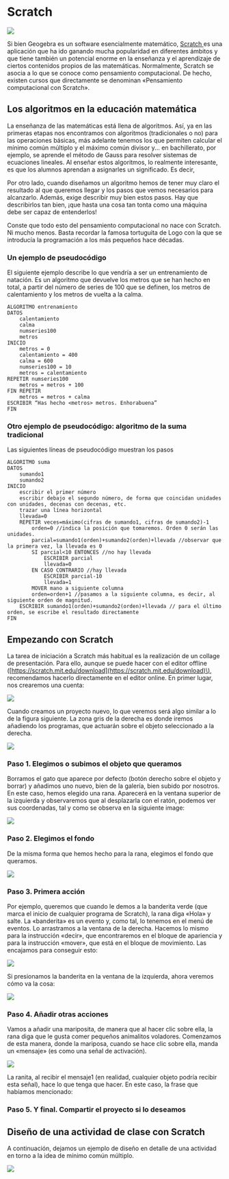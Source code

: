 # Scratch

![](/otros-recursos/assets/logoscratch.png)

Si bien Geogebra es un software esencialmente matemático, [Scratch ](https://scratch.mit.edu/)es una aplicación que ha ido ganando mucha popularidad en diferentes ámbitos y que tiene también un potencial enorme en la enseñanza y el aprendizaje de ciertos contenidos propios de las matemáticas. Normalmente, Scratch se asocia a lo que se conoce como pensamiento computacional. De hecho, existen cursos que directamente se denominan «Pensamiento computacional con Scratch».

## Los algoritmos en la educación matemática

La enseñanza de las matemáticas está llena de algoritmos. Así, ya en las primeras etapas nos encontramos con algoritmos \(tradicionales o no\) para las operaciones básicas, más adelante tenemos los que permiten calcular el mínimo común múltiplo y el máximo común divisor y... en bachillerato, por ejemplo, se aprende el método de Gauss para resolver sistemas de ecuaciones lineales. Al enseñar estos algoritmos, lo realmente interesante, es que los alumnos aprendan a asignarles un significado. Es decir,

Por otro lado, cuando diseñamos un algoritmo hemos de tener muy claro el resultado al que queremos llegar y los pasos que vemos necesarios para alcanzarlo. Además, exige describir muy bien estos pasos. Hay que describirlos tan bien, ¡que hasta una cosa tan tonta como una máquina debe ser capaz de entenderlos!

Conste que todo esto del pensamiento computacional no nace con Scratch. Ni mucho menos. Basta recordar la famosa tortuguita de Logo con la que se introducía la programación a los más pequeños hace décadas.

### Un ejemplo de pseudocódigo

El siguiente ejemplo describe lo que vendría a ser un entrenamiento de natación. Es un algoritmo que devuelve los metros que se han hecho en total, a partir del número de series de 100 que se definen, los metros de calentamiento y los metros de vuelta a la calma.

```
ALGORITMO entrenamiento
DATOS
    calentamiento  
    calma
    numseries100
    metros
INICIO
    metros = 0
    calentamiento = 400
    calma = 600
    numseries100 = 10
    metros = calentamiento
REPETIR numseries100
    metros = metros + 100
FIN REPETIR
    metros = metros + calma
ESCRIBIR “Has hecho <metros> metros. Enhorabuena”
FIN
```

### Otro ejemplo de pseudocódigo: algoritmo de la suma tradicional

Las siguientes líneas de pseudocódigo muestran los pasos

```
ALGORITMO suma
DATOS
    sumando1
    sumando2
INICIO
    escribir el primer número
    escribir debajo el segundo número, de forma que coincidan unidades con unidades, decenas con decenas, etc.
    trazar una línea horizontal
    llevada=0
    REPETIR veces=máximo(cifras de sumando1, cifras de sumando2)-1
        orden=0 //indica la posición que tomaremos. Orden 0 serán las unidades.
        parcial=sumando1(orden)+sumando2(orden)+llevada //observar que la primera vez, la llevada es 0
        SI parcial<10 ENTONCES //no hay llevada
            ESCRIBIR parcial
            llevada=0
        EN CASO CONTRARIO //hay llevada
            ESCRIBIR parcial-10
            llevada=1
        MOVER mano a siguiente columna    
        orden=orden+1 //pasamos a la siguiente columna, es decir, al siguiente orden de magnitud.     
    ESCRIBIR sumando1(orden)+sumando2(orden)+llevada // para el último orden, se escribe el resultado directamente
FIN
```

## Empezando con Scratch

La tarea de iniciación a Scratch más habitual es la realización de un collage de presentación. Para ello, aunque se puede hacer con el editor offline \([https://scratch.mit.edu/download](https://scratch.mit.edu/download)\), recomendamos hacerlo directamente en el editor online. En primer lugar,  nos crearemos una cuenta:

![](/otros-recursos/assets/scratch01.png)

Cuando creamos un proyecto nuevo, lo que veremos será algo similar a lo de la figura siguiente. La zona gris de la derecha es donde iremos añadiendo los programas, que actuarán sobre el objeto seleccionado a la derecha.

![](/otros-recursos/assets/scratch02.png)

### Paso 1. Elegimos o subimos el objeto que queramos

Borramos el gato que aparece por defecto \(botón derecho sobre el objeto y borrar\) y añadimos uno nuevo, bien de la galería, bien subido por nosotros. En este caso, hemos elegido una rana. Aparecerá en la ventana superior de la izquierda y observaremos que al desplazarla con el ratón, podemos ver sus coordenadas, tal y como se observa en la siguiente image:

![](/otros-recursos/assets/scratch03.png)

### Paso 2. Elegimos el fondo

De la misma forma que hemos hecho para la rana, elegimos el fondo que queramos.

![](/otros-recursos/assets/scratch04.png)

### Paso 3. Primera acción

Por ejemplo, queremos que cuando le demos a la banderita verde \(que marca el inicio de cualquier programa de Scratch\), la rana diga «Hola» y salte. La «banderita» es un evento y, como tal, lo tenemos en el menú de eventos. Lo arrastramos a la ventana de la derecha. Hacemos lo mismo para la instrucción «decir», que encontraremos en el bloque de apariencia y para la instrucción «mover», que está en el bloque de movimiento. Las encajamos para conseguir esto:

![](/otros-recursos/assets/scratch.png)

Si presionamos la banderita en la ventana de la izquierda, ahora veremos cómo va la cosa:

![](/otros-recursos/assets/scratch05.png)

### Paso 4. Añadir otras acciones

Vamos a añadir una mariposita, de manera que al hacer clic sobre ella, la rana diga que le gusta comer pequeños animalitos voladores. Comenzamos de esta manera, donde la mariposa, cuando se hace clic sobre ella, manda un «mensaje» \(es como una señal de activación\).

![](/otros-recursos/assets/scratch06.png)

La ranita, al recibir el mensaje1 \(en realidad, cualquier objeto podría recibir esta señal\), hace lo que tenga que hacer. En este caso, la frase que habíamos mencionado:





### Paso 5. Y final. Compartir el proyecto si lo deseamos



## Diseño de una actividad de clase con Scratch

A continuación, dejamos un ejemplo de diseño en detalle de una actividad en torno a la idea de mínimo común múltiplo.

![](/otros-recursos/assets/scratch_canvas.png)

